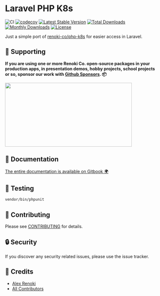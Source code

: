 Laravel PHP K8s
===============

![CI](https://github.com/jonesrussell/laravel-php-k8s/workflows/CI/badge.svg?branch=master)
[![codecov](https://codecov.io/gh/jonesrussell/laravel-php-k8s/branch/master/graph/badge.svg)](https://codecov.io/gh/jonesrussell/laravel-php-k8s/branch/master)
[![Latest Stable Version](https://poser.pugx.org/jonesrussell/laravel-php-k8s/v/stable)](https://packagist.org/packages/jonesrussell/laravel-php-k8s)
[![Total Downloads](https://poser.pugx.org/jonesrussell/laravel-php-k8s/downloads)](https://packagist.org/packages/jonesrussell/laravel-php-k8s)
[![Monthly Downloads](https://poser.pugx.org/jonesrussell/laravel-php-k8s/d/monthly)](https://packagist.org/packages/jonesrussell/laravel-php-k8s)
[![License](https://poser.pugx.org/jonesrussell/laravel-php-k8s/license)](https://packagist.org/packages/jonesrussell/laravel-php-k8s)

Just a simple port of [renoki-co/php-k8s](https://github.com/renoki-co/php-k8s) for easier access in Laravel.

## 🤝 Supporting

**If you are using one or more Renoki Co. open-source packages in your production apps, in presentation demos, hobby projects, school projects or so, sponsor our work with [Github Sponsors](https://github.com/sponsors/rennokki). 📦**

[<img src="https://github-content.s3.fr-par.scw.cloud/static/28.jpg" height="210" width="418" />](https://github-content.renoki.org/github-repo/28)

## 📃 Documentation

[The entire documentation is available on Gitbook 🌍](https://rennokki.gitbook.io/php-k8s/frameworks/laravel)

## 🐛 Testing

``` bash
vendor/bin/phpunit
```

## 🤝 Contributing

Please see [CONTRIBUTING](CONTRIBUTING.md) for details.

## 🔒  Security

If you discover any security related issues, please use the issue tracker.

## 🎉 Credits

- [Alex Renoki](https://github.com/rennokki)
- [All Contributors](../../contributors)
